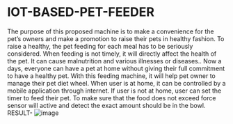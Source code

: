 # IOT-BASED-PET-FEEDER
The purpose of this proposed machine is to make a convenience for the pet’s
owners and make a promotion to raise their pets in healthy fashion. To raise a
healthy, the pet feeding for each meal has to be seriously considered. When
feeding is not timely, it will directly affect the health of the pet. It can cause
malnutrition and various illnesses or diseases..
Now a days, everyone can have a pet at home without giving their full commitment
to have a healthy pet. With this feeding machine, it will help pet owner to manage
their pet diet wheel. When user is at home, it can be controlled by a mobile
application through internet. If user is not at home, user can set the timer to feed
their pet. To make sure that the food does not exceed force sensor will active and
detect the exact amount should be in the bowl.
RESULT-
![image](https://user-images.githubusercontent.com/100836959/235825821-b10cfdc6-187f-4e5b-a68b-7e26850a46a8.png)
